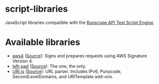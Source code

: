 # script-libraries
JavaScript libraries compatible with the [Runscope API Test Script Engine](https://www.runscope.com/docs/api-testing/scripts).


# Available libraries

- [aws4](/aws4) ([Source](https://github.com/mhart/aws4)): Signs and prepares requests using AWS Signature Version 4.
- [left-pad](/leftpad.js) ([Source](https://github.com/stevemao/left-pad)): The one, the only.
- [URI.js](/uri.js) ([Source](https://medialize.github.io/URI.js)): URL parser. Includes IPv6, Punycode, SecondLevelDomains, and URITemplate add-ons.
